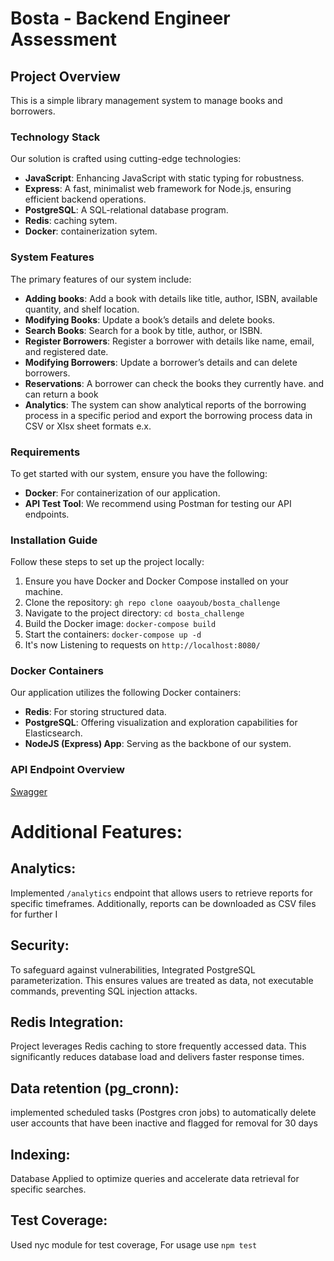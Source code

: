 # Bosta - Backend Engineer Assessment

## Project Overview

This is a simple library management system to manage books and borrowers.

### Technology Stack

Our solution is crafted using cutting-edge technologies:

- **JavaScript**: Enhancing JavaScript with static typing for robustness.
- **Express**: A fast, minimalist web framework for Node.js, ensuring efficient backend operations.
- **PostgreSQL**: A SQL-relational database program.
- **Redis**: caching sytem.
- **Docker**: containerization sytem.

### System Features

The primary features of our system include:

- **Adding books**: Add a book with details like title, author, ISBN, available quantity, and shelf location.
- **Modifying Books**: Update a book’s details and delete books.
- **Search Books**: Search for a book by title, author, or ISBN.
- **Register Borrowers**: Register a borrower with details like name, email, and registered date.
- **Modifying Borrowers**: Update a borrower’s details and can delete borrowers.
- **Reservations**: A borrower can check the books they currently have. and can return a book
- **Analytics**: The system can show analytical reports of the borrowing process in a specific period and export the borrowing process data in CSV or Xlsx sheet formats e.x.

### Requirements

To get started with our system, ensure you have the following:

- **Docker**: For containerization of our application.
- **API Test Tool**: We recommend using Postman for testing our API endpoints.

### Installation Guide

Follow these steps to set up the project locally:

1. Ensure you have Docker and Docker Compose installed on your machine.
2. Clone the repository: `gh repo clone oaayoub/bosta_challenge`
3. Navigate to the project directory: `cd bosta_challenge`
4. Build the Docker image: `docker-compose build`
5. Start the containers: `docker-compose up -d`
6. It's now Listening to requests on `http://localhost:8080/`

### Docker Containers

Our application utilizes the following Docker containers:

- **Redis**: For storing structured data.
- **PostgreSQL**: Offering visualization and exploration capabilities for Elasticsearch.
- **NodeJS (Express) App**: Serving as the backbone of our system.

### API Endpoint Overview
[Swagger](https://app.swaggerhub.com/apis-docs/OAAYOUB0101/library-management_api/1.0.0#/)

# Additional Features:

## Analytics:
Implemented `/analytics` endpoint that allows users to retrieve reports for specific timeframes. Additionally, reports can be downloaded as CSV files for further I

## Security:
To safeguard against vulnerabilities, Integrated PostgreSQL parameterization. This ensures values are treated as data, not executable commands, preventing SQL injection attacks.

## Redis Integration:
Project leverages Redis caching to store frequently accessed data. This significantly reduces database load and delivers faster response times.

## Data retention (pg_cronn):
implemented scheduled tasks (Postgres cron jobs) to automatically delete user accounts that have been inactive and flagged for removal for 30 days

## Indexing:
Database Applied to optimize queries and accelerate data retrieval for specific searches.

## Test Coverage:
Used nyc module for test coverage, For usage use `npm test`
